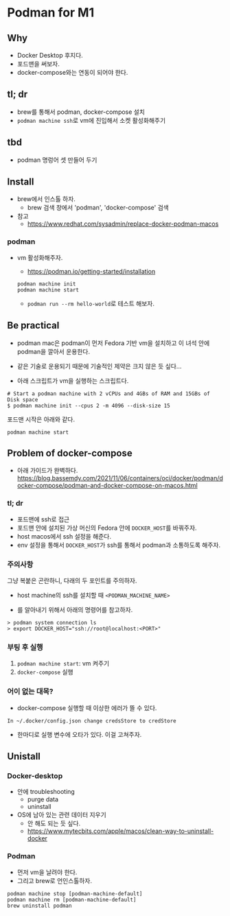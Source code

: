 # Podman for M1 

## Why 

- Docker Desktop 후지다. 
- 포드맨을 써보자. 
- docker-compose와는 연동이 되어야 한다. 

## tl; dr 

- brew를 통해서 podman, docker-compose 설치 
- `podman machine ssh`로 vm에 진입해서 소켓 활성화해주기 

## tbd 

- podman 명렁어 셋 만들어 두기 

## Install

- brew에서 인스톨 하자. 
    + brew 검색 창에서 'podman', 'docker-compose' 검색 
- 참고 
    + https://www.redhat.com/sysadmin/replace-docker-podman-macos

### podman 

- vm 활성화해주자. 
    + https://podman.io/getting-started/installation
    
    ```shell
    podman machine init
    podman machine start
    ```

    + `podman run --rm hello-world`로 테스트 해보자. 

## Be practical 

- podman mac은 podman이 먼저 Fedora 기반 vm을 설치하고 이 녀석 안에 podman을 깔아서 운용한다. 
- 같은 기술로 운용되기 때문에 기술적인 제약은 크지 않은 듯 싶다... 

- 아래 스크립트가 vm을 실행하는 스크립트다. 

```shell
# Start a podman machine with 2 vCPUs and 4GBs of RAM and 15GBs of Disk space
$ podman machine init --cpus 2 -m 4096 --disk-size 15
```

포드맨 시작은 아래와 같다. 

```
podman machine start 
```

## Problem of docker-compose

- 아래 가이드가 완벽하다. 
https://blog.bassemdy.com/2021/11/06/containers/oci/docker/podman/docker-compose/podman-and-docker-compose-on-macos.html

### tl; dr 

- 포드맨에 ssh로 접근 
- 포드맨 안에 설치된 가상 머신의 Fedora 안에 `DOCKER_HOST`를 바꿔주자. 
- host macos에서 ssh 설정을 해준다. 
- env 설정을 통해서 `DOCKER_HOST`가 ssh를 통해서 podman과 소통하도록 해주자.  

### 주의사항 

그냥 복붙은 곤란하니, 다래의 두 포인트를 주의하자. 

- host machine의 ssh를 설치할 때 `<PODMAN_MACHINE_NAME>`

- <PORT>를 알아내기 위해서 아래의 명령어를 참고하자. 

```
> podman system connection ls 
> export DOCKER_HOST="ssh://root@localhost:<PORT>"
```

### 부팅 후 실행 

1. `podman machine start`: vm 켜주기 
2. `docker-compose` 실행 

### 어이 없는 대목?

- docker-compose 실행할 때 이상한 에러가 뜰 수 있다. 

```
In ~/.docker/config.json change credsStore to credStore
```

- 한마디로 실행 변수에 오타가 있다. 이걸 고쳐주자. 


## Unistall 

### Docker-desktop 

-  안에 troubleshooting
    + purge data 
    + uninstall 
- OS에 남아 있는 관련 데이터 지우기 
    + 안 해도 되는 듯 싶다. 
    + https://www.mytecbits.com/apple/macos/clean-way-to-uninstall-docker

### Podman 

- 먼저 vm을 날려야 한다. 
- 그리고 brew로 언인스톨하자. 

```
podman machine stop [podman-machine-default]
podman machine rm [podman-machine-default]
brew uninstall podman
```
